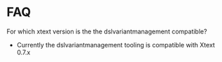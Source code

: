 # FAQ #
For which xtext version is the the dslvariantmanagement compatible?
  * Currently the dslvariantmanagement tooling is compatible with Xtext 0.7.x